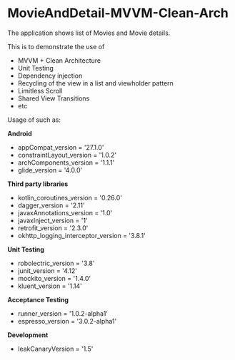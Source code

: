 # MovieAndDetail-MVVM-Clean-Arch

The application shows list of Movies and Movie details.

This is to demonstrate the use of

* MVVM + Clean Architecture
* Unit Testing
* Dependency injection
* Recycling of the view in a list and viewholder pattern
* Limitless Scroll
* Shared View Transitions
* etc

Usage of such as:

**Android**
  * appCompat_version = '27.1.0'
  * constraintLayout_version = '1.0.2'
  * archComponents_version = '1.1.1'
  * glide_version = '4.0.0'

**Third party libraries**
  * kotlin_coroutines_version = '0.26.0'
  * dagger_version = '2.11'
  * javaxAnnotations_version = '1.0'
  * javaxInject_version = '1'
  * retrofit_version = '2.3.0'
  * okhttp_logging_interceptor_version = '3.8.1'

 **Unit Testing**
  * robolectric_version = '3.8'
  * junit_version = '4.12'
  * mockito_version = '1.4.0'
  * kluent_version = '1.14'

**Acceptance Testing**
  * runner_version = '1.0.2-alpha1'
  * espresso_version = '3.0.2-alpha1'

**Development**
  * leakCanaryVersion = '1.5'

